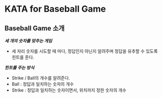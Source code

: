 # KATA for Baseball Game
## Baseball Game 소개  

___세 개의 숫자를 맞추는 게임___
- 세 자리 숫자를 시도할 때 마다, 정답인지 아닌지 알려주며 정답을 유추할 수 있도록 힌트를 준다. 

___힌트를 주는 방식___
- Strike / Ball의 개수를 알려준다.
- Ball : 정답과 일치하는 숫자의 개수
- Strike : 정답과 일치하는 숫자이면서, 위치까지 정한 숫자의 개수